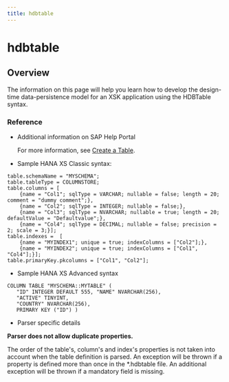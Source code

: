 ```yaml
---
title: hdbtable
---
```


hdbtable
===

## Overview

The information on this page will help you learn how to develop the design-time data-persistence model for an XSK application using the HDBTable syntax.

### Reference

* Additional information on SAP Help Portal

  For more information, see [Create a Table](https://help.sap.com/viewer/cc2b23beaa3344aebffa2f6e717df049/2.0.03/en-US/89cbf999e6004be3a5324b8f9ef0c53f.html).

* Sample HANA XS Classic syntax:

```
table.schemaName = "MYSCHEMA";
table.tableType = COLUMNSTORE;
table.columns = [
	{name = "Col1"; sqlType = VARCHAR; nullable = false; length = 20; comment = "dummy comment";},
	{name = "Col2"; sqlType = INTEGER; nullable = false;},
	{name = "Col3"; sqlType = NVARCHAR; nullable = true; length = 20; defaultValue = "Defaultvalue";},
	{name = "Col4"; sqlType = DECIMAL; nullable = false; precision = 2; scale = 3;}];
table.indexes =  [
	{name = "MYINDEX1"; unique = true; indexColumns = ["Col2"];},
	{name = "MYINDEX2"; unique = true; indexColumns = ["Col1", "Col4"];}];
table.primaryKey.pkcolumns = ["Col1", "Col2"];
```
* Sample HANA XS Advanced syntax
```
COLUMN TABLE "MYSCHEMA::MYTABLE" ( 
   "ID" INTEGER DEFAULT 555, "NAME" NVARCHAR(256),
   "ACTIVE" TINYINT,
   "COUNTRY" NVARCHAR(256),
   PRIMARY KEY ("ID") )
```

* Parser specific details

**Parser does not allow duplicate properties.**

The order of the table's, column's and index's properties is not taken into account when the table definition is parsed. 
An exception will be thrown if a property is defined more than once in the *.hdbtable file. An additional exception will be thrown if a mandatory field is missing.

